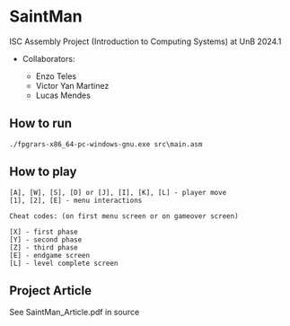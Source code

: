 # SaintMan

ISC Assembly Project (Introduction to Computing Systems) at UnB 2024.1

- Collaborators:
  
  - Enzo Teles
  - Victor Yan Martinez
  - Lucas Mendes

## How to run
```
./fpgrars-x86_64-pc-windows-gnu.exe src\main.asm
```
## How to play
```
[A], [W], [S], [D] or [J], [I], [K], [L] - player move
[1], [2], [E] - menu interactions

Cheat codes: (on first menu screen or on gameover screen)

[X] - first phase
[Y] - second phase
[Z] - third phase
[E] - endgame screen
[L] - level complete screen
```

## Project Article
See SaintMan_Article.pdf in source